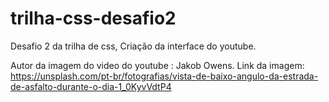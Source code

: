 # trilha-css-desafio2

Desafio 2 da trilha de css, Criação da interface do youtube.

Autor da imagem do video do youtube : Jakob Owens.
Link da imagem: https://unsplash.com/pt-br/fotografias/vista-de-baixo-angulo-da-estrada-de-asfalto-durante-o-dia-1_0KyvVdtP4
